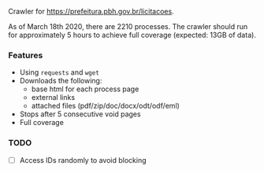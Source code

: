 Crawler for https://prefeitura.pbh.gov.br/licitacoes. 

As of March 18th 2020, there are 2210 processes. The crawler should run for approximately 5 hours to achieve full coverage (expected: 13GB of data).
 
### Features
- Using ``requests`` and ``wget``
- Downloads the following: 
    - base html for each process page
    - external links
    - attached files (pdf/zip/doc/docx/odt/odf/eml)
- Stops after 5 consecutive void pages 
- Full coverage 

### TODO
- [ ] Access IDs randomly to avoid blocking